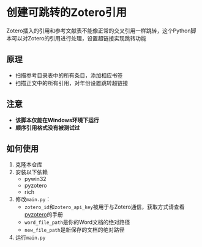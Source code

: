 # 创建可跳转的Zotero引用

Zotero插入的引用和参考文献表不能像正常的交叉引用一样跳转，这个Python脚本可以对Zotero的引用进行处理，设置超链接实现跳转功能

## 原理

- 扫描参考目录表中的所有条目，添加相应书签
- 扫描正文中的所有引用，对年份设置跳转超链接

## 注意

- **该脚本仅能在Windows环境下运行**
- **顺序引用格式没有被测试过**

## 如何使用

1. 克隆本仓库
2. 安装以下依赖
   - pywin32
   - pyzotero
   - rich
3. 修改`main.py`：
   - `zotero_id`和`zotero_api_key`被用于与Zotero通信，获取方式请查看[pyzotero](https://pyzotero.readthedocs.io/en/latest/index.html)的手册
   - `word_file_path`是你的Word文档的绝对路径
   - `new_file_path`是新保存的文档的绝对路径
4. 运行`main.py`
